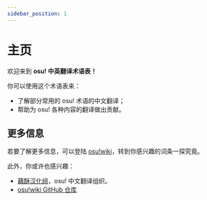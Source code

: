 ```yaml
---
sidebar_position: 1
---
```



# 主页

欢迎来到 **osu! 中英翻译术语表！**

你可以使用这个术语表来：

- 了解部分常用的 osu! 术语的中文翻译；
- 帮助为 osu! 各种内容的翻译做出贡献。

## 更多信息

若要了解更多信息，可以登陆 [osu!wiki](https://osu.ppy.sh/wiki)，转到你感兴趣的词条一探究竟。

此外，你或许也感兴趣：

- [藕酥汉化组](https://github.com/osu-translate-zh)，osu! 中文翻译组织。
- [osu!wiki GitHub 仓库](https://github.com/ppy/osu-wiki)

